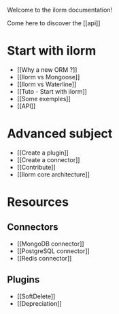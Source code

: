 Welcome to the ilorm documentation!

Come here to discover the [[api]]

# Start with ilorm
* [[Why a new ORM ?]]
* [[Ilorm vs Mongoose]]
* [[Ilorm vs Waterline]]
* [[Tuto - Start with ilorm]]
* [[Some exemples]]
* [[API]]

# Advanced subject
* [[Create a plugin]]
* [[Create a connector]]
* [[Contribute]]
* [[Ilorm core architecture]]

# Resources
## Connectors
* [[MongoDB connector]]
* [[PostgreSQL connector]]
* [[Redis connector]]

## Plugins
* [[SoftDelete]]
* [[Depreciation]]